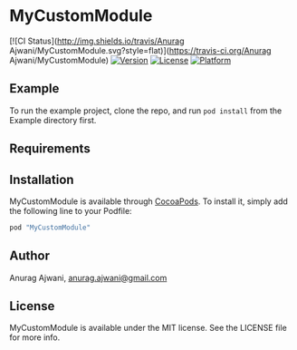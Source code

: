 # MyCustomModule

[![CI Status](http://img.shields.io/travis/Anurag Ajwani/MyCustomModule.svg?style=flat)](https://travis-ci.org/Anurag Ajwani/MyCustomModule)
[![Version](https://img.shields.io/cocoapods/v/MyCustomModule.svg?style=flat)](http://cocoapods.org/pods/MyCustomModule)
[![License](https://img.shields.io/cocoapods/l/MyCustomModule.svg?style=flat)](http://cocoapods.org/pods/MyCustomModule)
[![Platform](https://img.shields.io/cocoapods/p/MyCustomModule.svg?style=flat)](http://cocoapods.org/pods/MyCustomModule)

## Example

To run the example project, clone the repo, and run `pod install` from the Example directory first.

## Requirements

## Installation

MyCustomModule is available through [CocoaPods](http://cocoapods.org). To install
it, simply add the following line to your Podfile:

```ruby
pod "MyCustomModule"
```

## Author

Anurag Ajwani, anurag.ajwani@gmail.com

## License

MyCustomModule is available under the MIT license. See the LICENSE file for more info.

